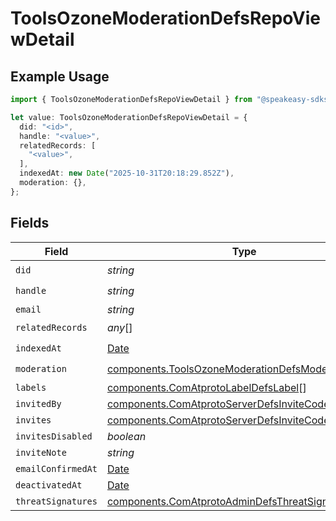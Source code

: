 # ToolsOzoneModerationDefsRepoViewDetail

## Example Usage

```typescript
import { ToolsOzoneModerationDefsRepoViewDetail } from "@speakeasy-sdks/bluesky/models/components";

let value: ToolsOzoneModerationDefsRepoViewDetail = {
  did: "<id>",
  handle: "<value>",
  relatedRecords: [
    "<value>",
  ],
  indexedAt: new Date("2025-10-31T20:18:29.852Z"),
  moderation: {},
};
```

## Fields

| Field                                                                                                                      | Type                                                                                                                       | Required                                                                                                                   | Description                                                                                                                |
| -------------------------------------------------------------------------------------------------------------------------- | -------------------------------------------------------------------------------------------------------------------------- | -------------------------------------------------------------------------------------------------------------------------- | -------------------------------------------------------------------------------------------------------------------------- |
| `did`                                                                                                                      | *string*                                                                                                                   | :heavy_check_mark:                                                                                                         | N/A                                                                                                                        |
| `handle`                                                                                                                   | *string*                                                                                                                   | :heavy_check_mark:                                                                                                         | N/A                                                                                                                        |
| `email`                                                                                                                    | *string*                                                                                                                   | :heavy_minus_sign:                                                                                                         | N/A                                                                                                                        |
| `relatedRecords`                                                                                                           | *any*[]                                                                                                                    | :heavy_check_mark:                                                                                                         | N/A                                                                                                                        |
| `indexedAt`                                                                                                                | [Date](https://developer.mozilla.org/en-US/docs/Web/JavaScript/Reference/Global_Objects/Date)                              | :heavy_check_mark:                                                                                                         | N/A                                                                                                                        |
| `moderation`                                                                                                               | [components.ToolsOzoneModerationDefsModerationDetail](../../models/components/toolsozonemoderationdefsmoderationdetail.md) | :heavy_check_mark:                                                                                                         | N/A                                                                                                                        |
| `labels`                                                                                                                   | [components.ComAtprotoLabelDefsLabel](../../models/components/comatprotolabeldefslabel.md)[]                               | :heavy_minus_sign:                                                                                                         | N/A                                                                                                                        |
| `invitedBy`                                                                                                                | [components.ComAtprotoServerDefsInviteCode](../../models/components/comatprotoserverdefsinvitecode.md)                     | :heavy_minus_sign:                                                                                                         | N/A                                                                                                                        |
| `invites`                                                                                                                  | [components.ComAtprotoServerDefsInviteCode](../../models/components/comatprotoserverdefsinvitecode.md)[]                   | :heavy_minus_sign:                                                                                                         | N/A                                                                                                                        |
| `invitesDisabled`                                                                                                          | *boolean*                                                                                                                  | :heavy_minus_sign:                                                                                                         | N/A                                                                                                                        |
| `inviteNote`                                                                                                               | *string*                                                                                                                   | :heavy_minus_sign:                                                                                                         | N/A                                                                                                                        |
| `emailConfirmedAt`                                                                                                         | [Date](https://developer.mozilla.org/en-US/docs/Web/JavaScript/Reference/Global_Objects/Date)                              | :heavy_minus_sign:                                                                                                         | N/A                                                                                                                        |
| `deactivatedAt`                                                                                                            | [Date](https://developer.mozilla.org/en-US/docs/Web/JavaScript/Reference/Global_Objects/Date)                              | :heavy_minus_sign:                                                                                                         | N/A                                                                                                                        |
| `threatSignatures`                                                                                                         | [components.ComAtprotoAdminDefsThreatSignature](../../models/components/comatprotoadmindefsthreatsignature.md)[]           | :heavy_minus_sign:                                                                                                         | N/A                                                                                                                        |